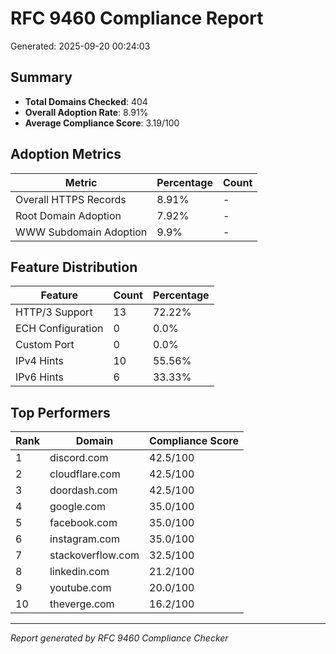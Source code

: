 # RFC 9460 Compliance Report

Generated: 2025-09-20 00:24:03

## Summary

- **Total Domains Checked**: 404
- **Overall Adoption Rate**: 8.91%
- **Average Compliance Score**: 3.19/100

## Adoption Metrics

| Metric | Percentage | Count |
|--------|------------|-------|
| Overall HTTPS Records | 8.91% | - |
| Root Domain Adoption | 7.92% | - |
| WWW Subdomain Adoption | 9.9% | - |

## Feature Distribution

| Feature | Count | Percentage |
|---------|-------|------------|
| HTTP/3 Support | 13 | 72.22% |
| ECH Configuration | 0 | 0.0% |
| Custom Port | 0 | 0.0% |
| IPv4 Hints | 10 | 55.56% |
| IPv6 Hints | 6 | 33.33% |

## Top Performers

| Rank | Domain | Compliance Score |
|------|--------|------------------|
| 1 | discord.com | 42.5/100 |
| 2 | cloudflare.com | 42.5/100 |
| 3 | doordash.com | 42.5/100 |
| 4 | google.com | 35.0/100 |
| 5 | facebook.com | 35.0/100 |
| 6 | instagram.com | 35.0/100 |
| 7 | stackoverflow.com | 32.5/100 |
| 8 | linkedin.com | 21.2/100 |
| 9 | youtube.com | 20.0/100 |
| 10 | theverge.com | 16.2/100 |

---
*Report generated by RFC 9460 Compliance Checker*
